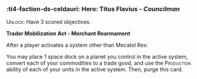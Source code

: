 ### :ti4-faction-ds-celdauri: **Hero**: Titus Flavius - _Councilman_

<span style="font-variant:small-caps;">Unlock</span>: Have 3 scored objectives.

**Trader Mobilization Act - Merchant Rearmament**

After a player activates a system other than Mecatol Rex:

You may place 1 space dock on a planet you control in the active system, convert each of your commodities to a trade good, and use the <span style="font-variant:small-caps;">Production</span> ability of each of your units in the active system. Then, purge this card.

